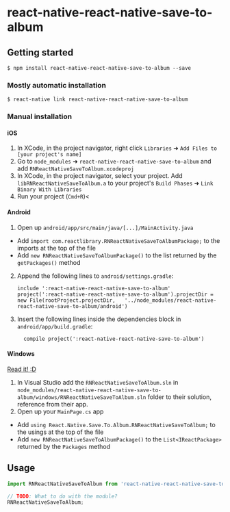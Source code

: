 
# react-native-react-native-save-to-album

## Getting started

`$ npm install react-native-react-native-save-to-album --save`

### Mostly automatic installation

`$ react-native link react-native-react-native-save-to-album`

### Manual installation


#### iOS

1. In XCode, in the project navigator, right click `Libraries` ➜ `Add Files to [your project's name]`
2. Go to `node_modules` ➜ `react-native-react-native-save-to-album` and add `RNReactNativeSaveToAlbum.xcodeproj`
3. In XCode, in the project navigator, select your project. Add `libRNReactNativeSaveToAlbum.a` to your project's `Build Phases` ➜ `Link Binary With Libraries`
4. Run your project (`Cmd+R`)<

#### Android

1. Open up `android/app/src/main/java/[...]/MainActivity.java`
  - Add `import com.reactlibrary.RNReactNativeSaveToAlbumPackage;` to the imports at the top of the file
  - Add `new RNReactNativeSaveToAlbumPackage()` to the list returned by the `getPackages()` method
2. Append the following lines to `android/settings.gradle`:
  	```
  	include ':react-native-react-native-save-to-album'
  	project(':react-native-react-native-save-to-album').projectDir = new File(rootProject.projectDir, 	'../node_modules/react-native-react-native-save-to-album/android')
  	```
3. Insert the following lines inside the dependencies block in `android/app/build.gradle`:
  	```
      compile project(':react-native-react-native-save-to-album')
  	```

#### Windows
[Read it! :D](https://github.com/ReactWindows/react-native)

1. In Visual Studio add the `RNReactNativeSaveToAlbum.sln` in `node_modules/react-native-react-native-save-to-album/windows/RNReactNativeSaveToAlbum.sln` folder to their solution, reference from their app.
2. Open up your `MainPage.cs` app
  - Add `using React.Native.Save.To.Album.RNReactNativeSaveToAlbum;` to the usings at the top of the file
  - Add `new RNReactNativeSaveToAlbumPackage()` to the `List<IReactPackage>` returned by the `Packages` method


## Usage
```javascript
import RNReactNativeSaveToAlbum from 'react-native-react-native-save-to-album';

// TODO: What to do with the module?
RNReactNativeSaveToAlbum;
```
  